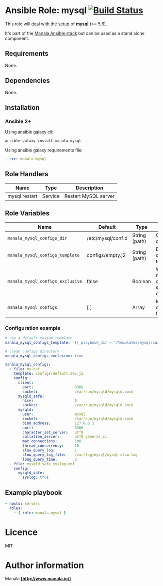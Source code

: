 # Ansible Role: mysql [![Build Status](https://travis-ci.org/manala/ansible-role-mysql.svg?branch=master)](https://travis-ci.org/manala/ansible-role-mysql)

This role will deal with the setup of __[mysql](https://www.mysql.com/)__ (>= 5.6).

It's part of the [Manala Ansible stack](http://www.manala.io) but can be used as a stand alone component.

## Requirements

None.

## Dependencies

None.

## Installation

### Ansible 2+

Using ansible galaxy cli:

```bash
ansible-galaxy install manala.mysql
```

Using ansible galaxy requirements file:

```yaml
- src: manala.mysql
```

## Role Handlers

| Name          | Type    | Description          |
| ------------- | ------- | -------------------- |
| mysql restart | Service | Restart MySQL server |

## Role Variables

| Name                             | Default           | Type          | Description                                            |
| -------------------------------- | ------------------| ------------- | ------------------------------------------------------ |
| `manala_mysql_configs_dir`       | /etc/mysql/conf.d | String (path) | Configurations directory path                          |
| `manala_mysql_configs_template`  | configs/empty.j2  | String (path) | Default configuration template                         |
| `manala_mysql_configs_exclusive` | false             | Boolean       | Whether to remove all other non-specified config files |
| `manala_mysql_configs`           | [ ]               | Array         | Mysql configuration files                              |

### Configuration example

```yaml
# use a default custom template
manala_mysql_configs_template: "{{ playbook_dir ~ '/templates/mysql/custom_template.j2' }}"

# clean configs directory
manala_mysql_configs_exclusive: true

manala_mysql_configs:
  - file: my.cnf
    template: configs/default.dev.j2
    config:
      client:
        port:                   3306
        socket:                 /var/run/mysqld/mysqld.sock
      mysqld_safe:
        nice:                   0
        socket:                 /var/run/mysqld/mysqld.sock
      mysqld:
        user:                   mysql
        socket:                 /var/run/mysqld/mysqld.sock
        bind_address:           127.0.0.1
        port:                   3306
        character_set_server:   utf8
        collation_server:       utf8_general_ci
        max_connections:        100
        thread_concurrency:     10
        slow_query_log:         1
        slow_query_log_file:    /var/log/mysql/mysql-slow.log
        long_query_time:        2
  - file: mysqld_safe_syslog.cnf
    config:
      mysqld_safe:
        syslog: true

```

## Example playbook

```yaml
- hosts: servers
  roles:
    - { role: manala.mysql }
```

# Licence

MIT

# Author information

Manala [**(http://www.manala.io/)**](http://www.manala.io)
